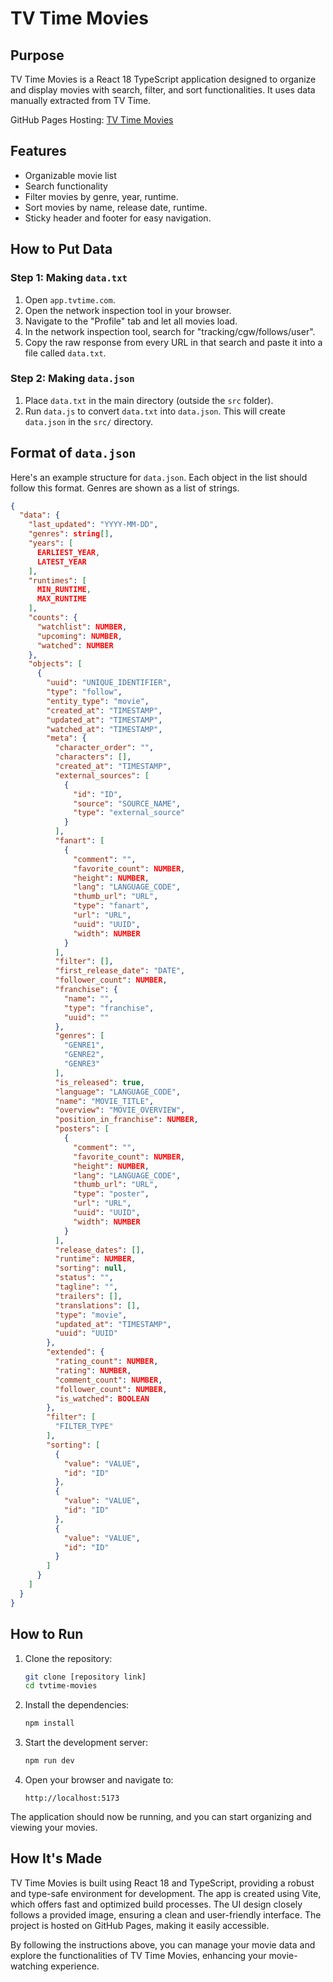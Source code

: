 # TV Time Movies

## Purpose

TV Time Movies is a React 18 TypeScript application designed to organize and display movies with search, filter, and sort functionalities. It uses data manually extracted from TV Time.

GitHub Pages Hosting: [TV Time Movies](https://pawasagrwl.github.io/tvtime-movies/)

## Features

- Organizable movie list
- Search functionality
- Filter movies by genre, year, runtime.
- Sort movies by name, release date, runtime.
- Sticky header and footer for easy navigation.

## How to Put Data

### Step 1: Making `data.txt`

1. Open `app.tvtime.com`.
2. Open the network inspection tool in your browser.
3. Navigate to the "Profile" tab and let all movies load.
4. In the network inspection tool, search for "tracking/cgw/follows/user".
5. Copy the raw response from every URL in that search and paste it into a file called `data.txt`.

### Step 2: Making `data.json`

1. Place `data.txt` in the main directory (outside the `src` folder).
2. Run `data.js` to convert `data.txt` into `data.json`. This will create `data.json` in the `src/` directory.

## Format of `data.json`

Here's an example structure for `data.json`. Each object in the list should follow this format. Genres are shown as a list of strings.

```json
{
  "data": {
    "last_updated": "YYYY-MM-DD",
    "genres": string[],
    "years": [
      EARLIEST_YEAR,
      LATEST_YEAR
    ],
    "runtimes": [
      MIN_RUNTIME,
      MAX_RUNTIME
    ],
    "counts": {
      "watchlist": NUMBER,
      "upcoming": NUMBER,
      "watched": NUMBER
    },
    "objects": [
      {
        "uuid": "UNIQUE_IDENTIFIER",
        "type": "follow",
        "entity_type": "movie",
        "created_at": "TIMESTAMP",
        "updated_at": "TIMESTAMP",
        "watched_at": "TIMESTAMP",
        "meta": {
          "character_order": "",
          "characters": [],
          "created_at": "TIMESTAMP",
          "external_sources": [
            {
              "id": "ID",
              "source": "SOURCE_NAME",
              "type": "external_source"
            }
          ],
          "fanart": [
            {
              "comment": "",
              "favorite_count": NUMBER,
              "height": NUMBER,
              "lang": "LANGUAGE_CODE",
              "thumb_url": "URL",
              "type": "fanart",
              "url": "URL",
              "uuid": "UUID",
              "width": NUMBER
            }
          ],
          "filter": [],
          "first_release_date": "DATE",
          "follower_count": NUMBER,
          "franchise": {
            "name": "",
            "type": "franchise",
            "uuid": ""
          },
          "genres": [
            "GENRE1",
            "GENRE2",
            "GENRE3"
          ],
          "is_released": true,
          "language": "LANGUAGE_CODE",
          "name": "MOVIE_TITLE",
          "overview": "MOVIE_OVERVIEW",
          "position_in_franchise": NUMBER,
          "posters": [
            {
              "comment": "",
              "favorite_count": NUMBER,
              "height": NUMBER,
              "lang": "LANGUAGE_CODE",
              "thumb_url": "URL",
              "type": "poster",
              "url": "URL",
              "uuid": "UUID",
              "width": NUMBER
            }
          ],
          "release_dates": [],
          "runtime": NUMBER,
          "sorting": null,
          "status": "",
          "tagline": "",
          "trailers": [],
          "translations": [],
          "type": "movie",
          "updated_at": "TIMESTAMP",
          "uuid": "UUID"
        },
        "extended": {
          "rating_count": NUMBER,
          "rating": NUMBER,
          "comment_count": NUMBER,
          "follower_count": NUMBER,
          "is_watched": BOOLEAN
        },
        "filter": [
          "FILTER_TYPE"
        ],
        "sorting": [
          {
            "value": "VALUE",
            "id": "ID"
          },
          {
            "value": "VALUE",
            "id": "ID"
          },
          {
            "value": "VALUE",
            "id": "ID"
          }
        ]
      }
    ]
  }
}
```

## How to Run

1. Clone the repository:

   ```sh
   git clone [repository link]
   cd tvtime-movies
   ```

2. Install the dependencies:

   ```sh
   npm install
   ```

3. Start the development server:

   ```sh
   npm run dev
   ```

4. Open your browser and navigate to:
   ```
   http://localhost:5173
   ```

The application should now be running, and you can start organizing and viewing your movies.

## How It's Made

TV Time Movies is built using React 18 and TypeScript, providing a robust and type-safe environment for development. The app is created using Vite, which offers fast and optimized build processes. The UI design closely follows a provided image, ensuring a clean and user-friendly interface. The project is hosted on GitHub Pages, making it easily accessible.

By following the instructions above, you can manage your movie data and explore the functionalities of TV Time Movies, enhancing your movie-watching experience.
